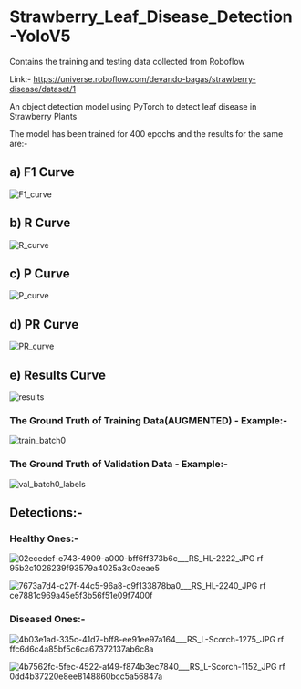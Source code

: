 # Strawberry_Leaf_Disease_Detection-YoloV5

Contains the training and testing data collected from Roboflow

Link:- https://universe.roboflow.com/devando-bagas/strawberry-disease/dataset/1
 
An object detection model using PyTorch to detect leaf disease in Strawberry Plants

The model has been trained for 400 epochs and the results for the same are:-

## a) F1 Curve

![F1_curve](https://user-images.githubusercontent.com/106440078/180351845-03a1d848-5fb6-4893-9f58-30a7d79bc850.png)

## b) R Curve

![R_curve](https://user-images.githubusercontent.com/106440078/180351903-9a96f623-c6fa-47a4-9ff0-dbf0ea087835.png)

## c) P Curve

![P_curve](https://user-images.githubusercontent.com/106440078/180351933-f1cc9645-ca8a-464f-891b-96f1dd20e810.png)

## d) PR Curve

![PR_curve](https://user-images.githubusercontent.com/106440078/180351961-1f6440ff-a893-4038-8be0-19c4e1223169.png)

## e) Results Curve

![results](https://user-images.githubusercontent.com/106440078/180352008-717d68f2-d047-4edd-b96e-60700016835e.png)

### The Ground Truth of Training Data(AUGMENTED) - Example:-

![train_batch0](https://user-images.githubusercontent.com/106440078/180352187-0934721b-4311-455f-a62f-d2a1a9b15ed3.jpg)

### The Ground Truth of Validation Data - Example:-

![val_batch0_labels](https://user-images.githubusercontent.com/106440078/180352347-61066986-4b37-41de-98f8-633e1a9f30be.jpg)

## Detections:-

### Healthy Ones:- 

![02ecedef-e743-4909-a000-bff6ff373b6c___RS_HL-2222_JPG rf 95b2c1026239f93579a4025a3c0aeae5](https://user-images.githubusercontent.com/106440078/180353017-0a6b7dbf-4d2b-4cf2-bb8e-256e368bbf50.jpg)

![7673a7d4-c27f-44c5-96a8-c9f133878ba0___RS_HL-2240_JPG rf ce7881c969a45e5f3b56f51e09f7400f](https://user-images.githubusercontent.com/106440078/180353043-f5691d4d-d152-4155-b0f3-a47777b4511f.jpg)

### Diseased Ones:-

![4b03e1ad-335c-41d7-bff8-ee91ee97a164___RS_L-Scorch-1275_JPG rf ffc6d6c4a85bf5c6ca67372137ab6c8a](https://user-images.githubusercontent.com/106440078/180353099-476f96bb-c47b-484f-a1b0-d1c3954241bd.jpg)

![4b7562fc-5fec-4522-af49-f874b3ec7840___RS_L-Scorch-1152_JPG rf 0dd4b37220e8ee8148860bcc5a56847a](https://user-images.githubusercontent.com/106440078/180353101-a3b31c99-5153-4507-a1d4-1e9c165ea8df.jpg)













